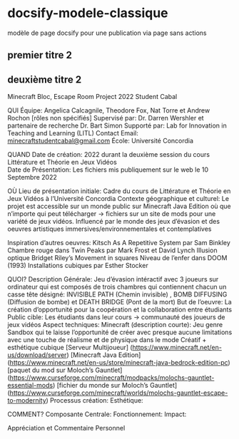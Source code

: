 # docsify-modele-classique
modèle de page docsify pour une publication via page sans actions 


## premier titre 2

## deuxième titre 2

Minecraft Bloc, Escape Room Project 2022
Student Cabal

QUI
Équipe: Angelica Calcagnile, Theodore Fox, Nat Torre et Andrew Rochon [rôles non spécifiés]
Supervisé par: Dr. Darren Wershler et partenaire de recherche Dr. Bart Simon
Supporté par: Lab for Innovation in Teaching and Learning (LITL)
Contact Email: minecraftstudentcabal@gmail.com
École: Université Concordia 

QUAND
Date de création: 2022 durant la deuxième session du cours Littérature et Théorie en Jeux Vidéos   
Date de Présentation: Les fichiers mis publiquement sur le web le 10 Septembre 2022

OÙ
Lieu de présentation initiale: Cadre du cours de Littérature et Théorie en Jeux Vidéos à l’Université Concordia
Contexte géographique et culturel: Le projet est accessible sur un monde public sur Minecraft Java Edition où que n’importe qui peut télécharger -> fichiers sur un site de mods pour une variété de jeux vidéos. Influencé par le monde des jeux d’évasion et des oeuvres artistiques immersives/environnementales et contemplatives

Inspiration d’autres oeuvres: 
Kitsch As A Repetitive System par Sam Binkley 
Chambre rouge dans Twin Peaks par Mark Frost et David Lynch 
Illusion optique Bridget Riley’s Movement in squares
Niveau de l’enfer dans DOOM (1993)
Installations cubiques par Esther Stocker 

QUOI?
Description Générale: Jeu d’évasion intéractif avec 3 joueurs sur ordinateur qui est composés de trois chambres qui contiennent chacun un casse tête désigné: INVISIBLE PATH (Chemin invisible) , BOMB DIFFUSING (Diffusion de bombe) et DEATH BRIDGE (Pont de la mort)
But de l’oeuvre: La création d’opportunité pour la coopération et la collaboration entre étudiants 
Public cible: Les étudiants dans leur cours -> communauté des joueurs de jeux vidéos
Aspect techniques: 
Minecraft (description courte): Jeu genre Sandbox qui te laisse l’opportunité de créer avec presque aucune limitations avec une touche de réalisme et de physique dans le mode Créatif + esthétique cubique
[Serveur Multijoueur] 
(https://www.minecraft.net/en-us/download/server)
[Minecraft Java Edition] (https://www.minecraft.net/en-us/store/minecraft-java-bedrock-edition-pc)
[paquet du mod sur Moloch’s Gauntlet] (https://www.curseforge.com/minecraft/modpacks/molochs-gauntlet-essential-mods)
[fichier du monde sur Moloch’s Gauntlet] (https://www.curseforge.com/minecraft/worlds/molochs-gauntlet-escape-to-modernity)
Processus création: 
Esthétique: 

COMMENT?
Composante Centrale: 
Fonctionnement: 
Impact: 

Appréciation et Commentaire Personnel





